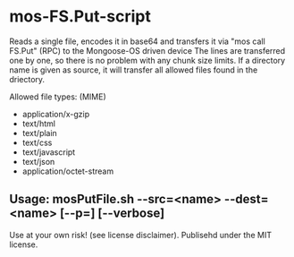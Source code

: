 # mos-FS.Put-script

Reads a single file, encodes it in base64 and transfers it via "mos call FS.Put"
(RPC) to the Mongoose-OS driven device The lines are transferred one by one,
so there is no problem with any chunk size limits. If a directory name is given as
source, it will transfer all allowed files found in the driectory.

Allowed file types: (MIME)
- application/x-gzip
- text/html
- text/plain
- text/css
- text/javascript
- text/json
- application/octet-stream

## Usage: mosPutFile.sh --src=\<name\> --dest=\<name\> [--p=<port>] [--verbose]

Use at your own risk! (see license disclaimer). Publisehd under the MIT license.
